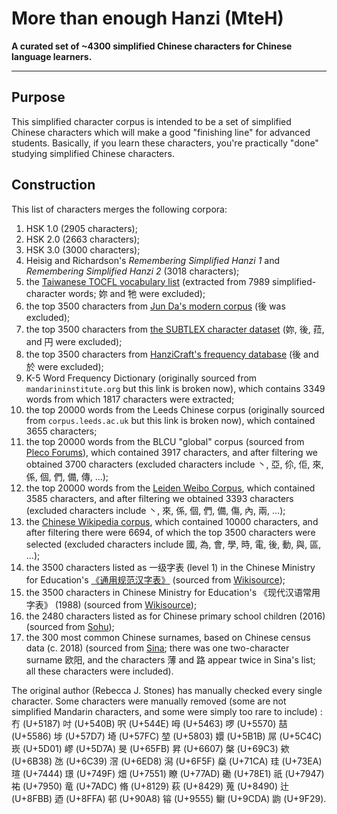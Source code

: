 # More than enough Hanzi (MteH)

**A curated set of ~4300 simplified Chinese characters for Chinese language learners.**  

---

## Purpose

This simplified character corpus is intended to be a set of simplified Chinese characters which will make a good "finishing line" for advanced students.  Basically, if you learn these characters, you're practically "done" studying simplified Chinese characters.

## Construction

This list of characters merges the following corpora:

1. HSK 1.0 (2905 characters);
2. HSK 2.0 (2663 characters);
3. HSK 3.0 (3000 characters);
4. Heisig and Richardson's *Remembering Simplified Hanzi 1* and *Remembering Simplified Hanzi 2* (3018 characters);
5. the [Taiwanese TOCFL vocabulary list](https://www.roc-taiwan.org/at_de/post/634.html) (extracted from 7989 simplified-character words; 妳 and 牠 were excluded);
6. the top 3500 characters from [Jun Da's modern corpus](https://lingua.mtsu.edu/chinese-computing/statistics/char/list.php?Which=MO) (後 was excluded);
7. the top 3500 characters from [the SUBTLEX character dataset](https://doi.org/10.1371/journal.pone.0010729) (妳, 後, 菈, and 円 were excluded);
10. the top 3500 characters from [HanziCraft's frequency database](https://hanzicraft.com/lists/frequency) (後 and 於 were excluded);
11. K-5 Word Frequency Dictionary (originally sourced from `mandarininstitute.org` but this link is broken now), which contains 3349 words from which 1817 characters were extracted;
12. the top 20000 words from the Leeds Chinese corpus (originally sourced from `corpus.leeds.ac.uk` but this link is broken now), which contained 3655 characters;
13. the top 20000 words from the BLCU "global" corpus (sourced from [Pleco Forums](http://www.plecoforums.com/threads/word-frequency-list-based-on-a-15-billion-character-corpus-bcc-blcu-chinese-corpus.5859/)), which contained 3917 characters, and after filtering we obtained 3700 characters (excluded characters include 丶, 亞, 伱, 佢, 來, 係, 個, 們, 備, 傳, ...);
15. the top 20000 words from the [Leiden Weibo Corpus](http://lwc.daanvanesch.nl/openaccess.php), which contained 3585 characters, and after filtering we obtained 3393 characters (excluded characters include 丶, 來, 係, 個, 們, 備, 傷, 內, 兩, ...);
16. the [Chinese Wikipedia corpus](https://czielinski.github.io/hanzifreq/hanzifreq/output/frequencies.html), which contained 10000 characters, and after filtering there were 6694, of which the top 3500 characters were selected (excluded characters include 國, 為, 會, 學, 時, 電, 後, 動, 與, 區, ...);
17. the 3500 characters listed as 一级字表 (level 1) in the Chinese Ministry for Education's [《通用规范汉字表》](http://www.moe.gov.cn/jyb_sjzl/ziliao/A19/201306/t20130601_186002.html) (sourced from [Wikisource](zh.wikisource.org/wiki/%E9%80%9A%E7%94%A8%E8%A7%84%E8%8C%83%E6%B1%89%E5%AD%97%E8%A1%A8));
18. the 3500 characters in Chinese Ministry for Education's 《现代汉语常用字表》 (1988) (sourced from [Wikisource](https://en.wikisource.org/wiki/Translation:List_of_Frequently_Used_Characters_in_Modern_Chinese));
19. the 2480 characters listed as for Chinese primary school children (2016) (sourced from [Sohu](https://www.sohu.com/a/62481121_101008));
20. the 300 most common Chinese surnames, based on Chinese census data (c. 2018) (sourced from [Sina](https://news.sina.cn/2018-04-08/detail-ifyuwqez6882483.d.html); there was one two-character surname 欧阳, and the characters 薄 and 路 appear twice in Sina's list; all these characters were included).

The original author (Rebecca J. Stones) has manually checked every single character.  Some characters were manually removed (some are not simplified Mandarin characters, and some were simply too rare to include)  : 冇 (U+5187) 吋 (U+540B) 呎 (U+544E) 呣 (U+5463) 啰 (U+5570) 喆 (U+5586) 埗 (U+57D7) 埼 (U+57FC) 堃 (U+5803) 嬛 (U+5B1B) 屌 (U+5C4C) 崁 (U+5D01) 嵺 (U+5D7A) 旻 (U+65FB) 昇 (U+6607) 槃 (U+69C3) 欸 (U+6B38) 氹 (U+6C39) 滘 (U+6ED8) 潟 (U+6F5F) 燊 (U+71CA) 珪 (U+73EA) 瑄 (U+7444) 璟 (U+749F) 畑 (U+7551) 瞭 (U+77AD) 磡 (U+78E1) 祇 (U+7947) 祐 (U+7950) 竜 (U+7ADC) 脩 (U+8129) 萩 (U+8429) 蒐 (U+8490) 辻 (U+8FBB) 迺 (U+8FFA) 邨 (U+90A8) 镕 (U+9555) 鳚 (U+9CDA) 鼩 (U+9F29).
